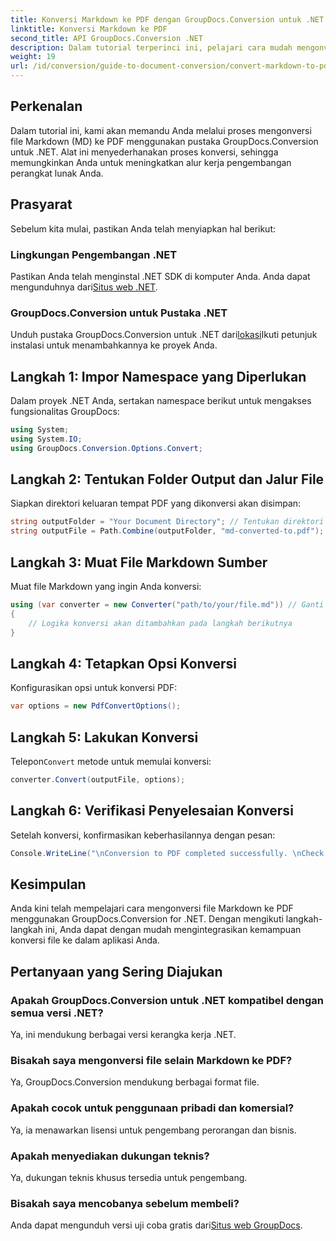 ```yaml
---
title: Konversi Markdown ke PDF dengan GroupDocs.Conversion untuk .NET
linktitle: Konversi Markdown ke PDF
second_title: API GroupDocs.Conversion .NET
description: Dalam tutorial terperinci ini, pelajari cara mudah mengonversi file Markdown (MD) ke Portable Document Format (PDF) menggunakan pustaka GroupDocs.Conversion untuk .NET.
weight: 19
url: /id/conversion/guide-to-document-conversion/convert-markdown-to-pdf/
---
```

## Perkenalan

Dalam tutorial ini, kami akan memandu Anda melalui proses mengonversi file Markdown (MD) ke PDF menggunakan pustaka GroupDocs.Conversion untuk .NET. Alat ini menyederhanakan proses konversi, sehingga memungkinkan Anda untuk meningkatkan alur kerja pengembangan perangkat lunak Anda.

## Prasyarat

Sebelum kita mulai, pastikan Anda telah menyiapkan hal berikut:

### Lingkungan Pengembangan .NET
 Pastikan Anda telah menginstal .NET SDK di komputer Anda. Anda dapat mengunduhnya dari[Situs web .NET](https://dotnet.microsoft.com/download).

### GroupDocs.Conversion untuk Pustaka .NET
 Unduh pustaka GroupDocs.Conversion untuk .NET dari[lokasi](https://releases.groupdocs.com/conversion/net/)Ikuti petunjuk instalasi untuk menambahkannya ke proyek Anda.

## Langkah 1: Impor Namespace yang Diperlukan
Dalam proyek .NET Anda, sertakan namespace berikut untuk mengakses fungsionalitas GroupDocs:

```csharp
using System;
using System.IO;
using GroupDocs.Conversion.Options.Convert;
```

## Langkah 2: Tentukan Folder Output dan Jalur File
Siapkan direktori keluaran tempat PDF yang dikonversi akan disimpan:

```csharp
string outputFolder = "Your Document Directory"; // Tentukan direktori keluaran Anda
string outputFile = Path.Combine(outputFolder, "md-converted-to.pdf");
```

## Langkah 3: Muat File Markdown Sumber
Muat file Markdown yang ingin Anda konversi:

```csharp
using (var converter = new Converter("path/to/your/file.md")) // Ganti dengan jalur file MD Anda
{
    // Logika konversi akan ditambahkan pada langkah berikutnya
}
```

## Langkah 4: Tetapkan Opsi Konversi
Konfigurasikan opsi untuk konversi PDF:

```csharp
var options = new PdfConvertOptions();
```

## Langkah 5: Lakukan Konversi
 Telepon`Convert` metode untuk memulai konversi:

```csharp
converter.Convert(outputFile, options);
```

## Langkah 6: Verifikasi Penyelesaian Konversi
Setelah konversi, konfirmasikan keberhasilannya dengan pesan:

```csharp
Console.WriteLine("\nConversion to PDF completed successfully. \nCheck output in {0}", outputFolder);
```

## Kesimpulan
Anda kini telah mempelajari cara mengonversi file Markdown ke PDF menggunakan GroupDocs.Conversion for .NET. Dengan mengikuti langkah-langkah ini, Anda dapat dengan mudah mengintegrasikan kemampuan konversi file ke dalam aplikasi Anda.

## Pertanyaan yang Sering Diajukan

### Apakah GroupDocs.Conversion untuk .NET kompatibel dengan semua versi .NET?
Ya, ini mendukung berbagai versi kerangka kerja .NET.

### Bisakah saya mengonversi file selain Markdown ke PDF?
Ya, GroupDocs.Conversion mendukung berbagai format file.

### Apakah cocok untuk penggunaan pribadi dan komersial?
Ya, ia menawarkan lisensi untuk pengembang perorangan dan bisnis.

### Apakah menyediakan dukungan teknis?
Ya, dukungan teknis khusus tersedia untuk pengembang.

### Bisakah saya mencobanya sebelum membeli?
 Anda dapat mengunduh versi uji coba gratis dari[Situs web GroupDocs](https://releases.groupdocs.com/conversion/net/).